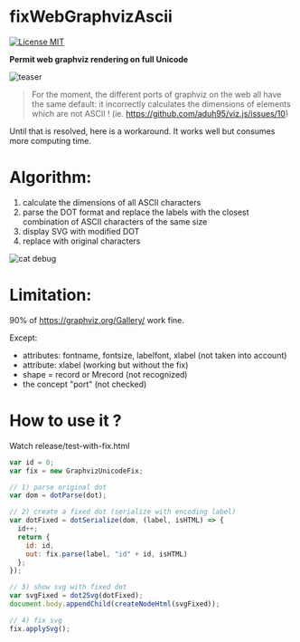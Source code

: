 # fixWebGraphvizAscii

[![License MIT](https://img.shields.io/npm/l/@aduh95/viz.js.svg)](https://github.com/aduh95/viz.js/blob/master/LICENCE)

**Permit web graphviz rendering on full Unicode**

![teaser](https://user-images.githubusercontent.com/59834740/114241795-2fa22e00-9960-11eb-8766-7ff18bfe19e1.png)

> For the moment, the different ports of graphviz on the web all have the same default: 
> it incorrectly calculates the dimensions of elements which are not ASCII !
> (ie. https://github.com/aduh95/viz.js/issues/10)

Until that is resolved, here is a workaround. It works well but consumes more computing time.

# Algorithm:
1) calculate the dimensions of all ASCII characters
2) parse the DOT format and replace the labels with the closest combination of ASCII characters of the same size
3) display SVG with modified DOT
4) replace with original characters

![cat debug](https://user-images.githubusercontent.com/59834740/114245224-6bd88d00-9966-11eb-926c-bddac9aeba7e.png)

# Limitation:
90% of https://graphviz.org/Gallery/ work fine.

Except:
- attributes: fontname, fontsize, labelfont, xlabel (not taken into account)
- attribute: xlabel (working but without the fix)
- shape = record or Mrecord (not recognized)
- the concept "port" (not checked)

# How to use it ?
Watch release/test-with-fix.html

```javascript
var id = 0;
var fix = new GraphvizUnicodeFix;	

// 1) parse original dot
var dom = dotParse(dot);

// 2) create a fixed dot (serialize with encoding label)
var dotFixed = dotSerialize(dom, (label, isHTML) => {	
  id++;
  return {
    id: id,
    out: fix.parse(label, "id" + id, isHTML)
  };
});

// 3) show svg with fixed dot
var svgFixed = dot2Svg(dotFixed);						
document.body.appendChild(createNodeHtml(svgFixed));

// 4) fix svg
fix.applySvg();											
```
